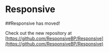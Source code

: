 Responsive
==========

##Responsive has moved! 

Check out the new repository at [https://github.com/ResponsiveBP/Responsive](https://github.com/ResponsiveBP/Responsive)
